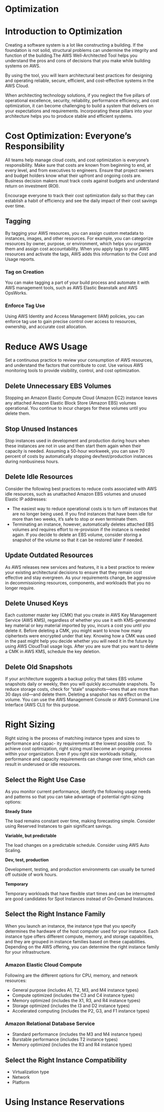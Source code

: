 # Optimization

# Introduction to Optimization

Creating a software system is a lot like constructing a building. If the foundation is not solid, structural problems
can undermine the integrity and function of the building.The AWS Well-Architected Tool helps you understand the pros and
cons of decisions that you make while building systems on AWS.

By using the tool, you will learn architectural best practices for designing and operating reliable, secure, efficient,
and cost-effective systems in the AWS Cloud.

When architecting technology solutions, if you neglect the five pillars of operational excellence, security,
reliability, performance efficiency, and cost optimization, it can become challenging to build a system that delivers on
your expectations and requirements. Incorporating these pillars into your architecture helps you to produce stable and
efficient systems.

# Cost Optimization: Everyone’s Responsibility

All teams help manage cloud costs, and cost optimization is everyone’s responsibility. Make sure that costs are known
from beginning to end, at every level, and from executives to engineers. Ensure that project owners and budget holders
know what their upfront and ongoing costs are. Business decision makers must track costs against budgets and understand
return on investment (ROI).

Encourage everyone to track their cost optimization daily so that they can establish a habit of efficiency and see the
daily impact of their cost savings over time.

## Tagging

By tagging your AWS resources, you can assign custom metadata to instances, images, and other resources. For example,
you can categorize resources by owner, purpose, or environment, which helps you organize them and assign cost
accountability. When you apply tags to your AWS resources and activate the tags, AWS adds this information to the Cost
and Usage reports.

### Tag on Creation

You can make tagging a part of your build process and automate it with AWS management tools, such as AWS Elastic
Beanstalk and AWS OpsWorks.

### Enforce Tag Use

Using AWS Identity and Access Management (IAM) policies, you can enforce tag use to gain precise control over access to
resources, ownership, and accurate cost allocation.

# Reduce AWS Usage

Set a continuous practice to review your consumption of AWS resources, and understand the factors that contribute to
cost. Use various AWS monitoring tools to provide visibility, control, and cost optimization.

## Delete Unnecessary EBS Volumes

Stopping an Amazon Elastic Compute Cloud (Amazon EC2) instance leaves any attached Amazon Elastic Block Store (Amazon
EBS) volumes operational. You continue to incur charges for these volumes until you delete them.

## Stop Unused Instances

Stop instances used in development and production during hours when these instances are not in use and then start them
again when their capacity is needed. Assuming a 50-hour workweek, you can save 70 percent of costs by automatically
stopping dev/test/production instances during nonbusiness hours.

## Delete Idle Resources

Consider the following best practices to reduce costs associated with AWS idle resources, such as unattached Amazon EBS
volumes and unused Elastic IP addresses:

- The easiest way to reduce operational costs is to turn off instances that are no longer being used. If you find
  instances that have been idle for more than two weeks, it’s safe to stop or even terminate them.
- Terminating an instance, however, automatically deletes attached EBS volumes and requires effort to re-provision if
  the instance is needed again. If you decide to delete an EBS volume, consider storing a snapshot of the volume so that
  it can be restored later if needed.

## Update Outdated Resources

As AWS releases new services and features, it is a best practice to review your existing architectural decisions to
ensure that they remain cost effective and stay evergreen. As your requirements change, be aggressive in decommissioning
resources, components, and workloads that you no longer require.

## Delete Unused Keys

Each customer master key (CMK) that you create in AWS Key Management Service (AWS KMS), regardless of whether you use it
with KMS-generated key material or key material imported by you, incurs a cost you until you delete it. Before deleting
a CMK, you might want to know how many ciphertexts were encrypted under that key. Knowing how a CMK was used in the past
might help you decide whether you will need it in the future by using AWS CloudTrail usage logs. After you are sure that
you want to delete a CMK in AWS KMS, schedule the key deletion.

## Delete Old Snapshots

If your architecture suggests a backup policy that takes EBS volume snapshots daily or weekly, then you will quickly
accumulate snapshots. To reduce storage costs, check for “stale” snapshots—ones that are more than 30 days old—and
delete them. Deleting a snapshot has no effect on the volume. You can use the AWS Management Console or AWS Command Line
Interface (AWS CLI) for this purpose.

# Right Sizing

Right sizing is the process of matching instance types and sizes to performance and capac- ity requirements at the
lowest possible cost. To achieve cost optimization, right sizing must become an ongoing process within your
organization. Even if you right size workloads initially, performance and capacity requirements can change over time,
which can result in underused or idle resources.

## Select the Right Use Case

As you monitor current performance, identify the following usage needs and patterns so that you can take advantage of
potential right-sizing options:

**Steady State**

The load remains constant over time, making forecasting simple. Consider using Reserved Instances to gain significant
savings.

**Variable, but predictable**

The load changes on a predictable schedule. Consider using AWS Auto Scaling.

**Dev, test, production**

Development, testing, and production environments can usually be turned off outside of work hours.

**Temporary**

Temporary workloads that have flexible start times and can be interrupted are good candidates for Spot Instances instead
of On-Demand Instances.

## Select the Right Instance Family

When you launch an instance, the instance type that you specify determines the hardware of the host computer used for
your instance. Each instance type offers different compute, memory, and storage capabilities, and they are grouped in
instance families based on these capabilities. Depending on the AWS offering, you can determine the right instance
family for your infrastructure.

### Amazon Elastic Cloud Compute

Following are the different options for CPU, memory, and network resources:

- General purpose (includes A1, T2, M3, and M4 instance types)
- Compute optimized (includes the C3 and C4 instance types)
- Memory optimized (includes the X1, R3, and R4 instance types)
- Storage optimized (includes the I3 and D2 instance types)
- Accelerated computing (includes the P2, G3, and F1 instance types)

### Amazon Relational Database Service

- Standard performance (includes the M3 and M4 instance types)
- Burstable performance (includes T2 instance types)
- Memory optimized (includes the R3 and R4 instance types)

## Select the Right Instance Compatibility

- Virtualization type
- Network
- Platform

# Using Instance Reservations





